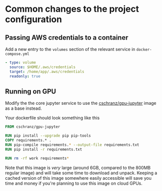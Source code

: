 # Common changes to the project configuration

## Passing AWS credentials to a container

Add a new entry to the `volumes` section of the relevant service in `docker-compose.yml`

```yml
- type: volume
  source: $HOME/.aws/credentials
  target: /home/app/.aws/credentials
  readonly: true
```

## Running on GPU

Modify the the core jupyter service to use the [cschranz/gpu-jupyter](https://github.com/iot-salzburg/gpu-jupyter/) image as a base instead.

Your dockerfile should look something like this

```dockerfile
FROM cschranz/gpu-jupyter

RUN pip install --upgrade pip pip-tools
COPY requirements.* .
RUN pip-compile requirements.* --output-file requirements.txt
RUN pip install -r requirements.txt

RUN rm -rf work requirements*
```

Note that this image is _very_ large (around 6GB, compared to the 800MB regular image) and will take some time to download and unpack. Keeping a cached version of this image somewhere easily accessible will save you time and money if you're planning to use this image on cloud GPUs.
